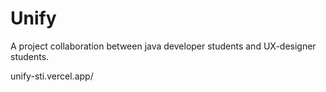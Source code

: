 # Unify

A project collaboration between java developer students and UX-designer students.

unify-sti.vercel.app/
